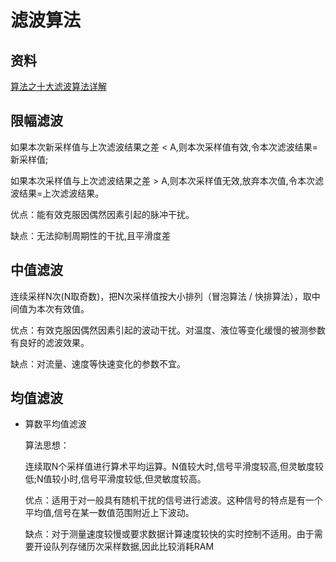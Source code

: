 # 滤波算法

## 资料

[算法之十大滤波算法详解](https://blog.csdn.net/yuechifanfan/article/details/105571155)

## 限幅滤波

如果本次新采样值与上次滤波结果之差 < A,则本次采样值有效,令本次滤波结果=新采样值;

如果本次采样值与上次滤波结果之差 > A,则本次采样值无效,放弃本次值,令本次滤波结果=上次滤波结果。

优点：能有效克服因偶然因素引起的脉冲干扰。

缺点：无法抑制周期性的干扰,且平滑度差

## 中值滤波

连续采样N次(N取奇数)，把N次采样值按大小排列（冒泡算法 / 快排算法），取中间值为本次有效值。

优点：有效克服因偶然因素引起的波动干扰。对温度、液位等变化缓慢的被测参数有良好的滤波效果。

缺点：对流量、速度等快速变化的参数不宜。

## 均值滤波

- 算数平均值滤波

    算法思想：

    连续取N个采样值进行算术平均运算。N值较大时,信号平滑度较高,但灵敏度较低;N值较小时,信号平滑度较低,但灵敏度较高。

    优点：适用于对一般具有随机干扰的信号进行滤波。这种信号的特点是有一个平均值,信号在某一数值范围附近上下波动。

    缺点：对于测量速度较慢或要求数据计算速度较快的实时控制不适用。由于需要开设队列存储历次采样数据,因此比较消耗RAM